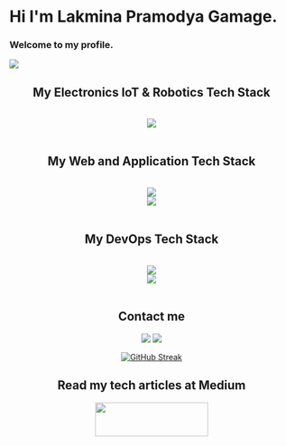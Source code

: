 <h1>Hi I'm Lakmina Pramodya Gamage.</h1>
<h3>Welcome to my profile.</h3>

![](https://komarev.com/ghpvc/?username=lakminagamage&style=flat-square)

<h2 align="center"> My Electronics IoT & Robotics Tech Stack </h2>
<br/>
<div align="center">
    <img src="https://skillicons.dev/icons?i=arduino,python,raspberrypi,ros,opencv,rabbitmq&theme=dark&perline=6" />
</div>
<br>
<h2 align="center"> My Web and Application Tech Stack </h2>
<br/>
<div align="center">
    <img src="https://skillicons.dev/icons?i=python,js,ts,java,c,react,fastapi,django,nodejs,nextjs&theme=dark&perline=10" />
    <br>
    <img src="https://skillicons.dev/icons?i=spring,html,css,tailwind,bootstrap,npm,express,postman,figma&theme=dark&perline=9" />
</div>
<br>
<h2 align="center"> My DevOps Tech Stack </h2>
<br/>
<div align="center">
    <img src="https://skillicons.dev/icons?i=aws,azure,docker,kubernetes,linux,debian,ubuntu,firebase,git,github&theme=dark&perline=10" />
    <br>
    <img src="https://skillicons.dev/icons?i=githubactions,,bash,mysql,terraform,netlify,nginx,vercel,postgres&theme=dark&perline=9" />
</div>
<br>
<div align="center">
<h2>Contact me </h2>
<a  href='mailto:pramodyalakmina@gmail.com'><img src="https://skillicons.dev/icons?i=gmail&theme=dark&perline=1" /></a> 
<a  href="https://www.linkedin.com/in/lakmina-gamage"><img src="https://skillicons.dev/icons?i=linkedin&theme=dark&perline=1" /></a>

[![GitHub Streak](http://github-readme-streak-stats.herokuapp.com?user=lakminagamage&theme=dark&background=000000)](https://git.io/streak-stats)


<h2>Read my tech articles at Medium </h2>
<a  href="https://lakminagamage.medium.com"><img width="200px" height="60px" src="https://miro.medium.com/v2/resize:fit:8976/1*Ra88BZ-CSTovFS2ZSURBgg.png"></img></a>
</div>


